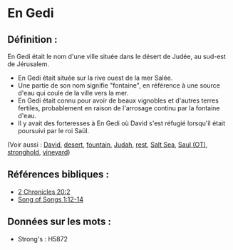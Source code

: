 # En Gedi

## Définition :

En Gedi était le nom d'une ville située dans le désert de Judée, au sud-est de Jérusalem.

* En Gedi était située sur la rive ouest de la mer Salée.
* Une partie de son nom signifie "fontaine", en référence à une source d'eau qui coule de la ville vers la mer.
* En Gedi était connu pour avoir de beaux vignobles et d'autres terres fertiles, probablement en raison de l'arrosage continu par la fontaine d'eau.
* Il y avait des forteresses à En Gedi où David s'est réfugié lorsqu'il était poursuivi par le roi Saül.

(Voir aussi : [David](../names/david.md), [desert](../other/desert.md), [fountain](../other/fountain.md), [Judah](../names/judah.md), [rest](../other/rest.md), [Salt Sea](../names/saltsea.md), [Saul (OT)](../names/saul.md), [stronghold](../other/stronghold.md), [vineyard](../other/vineyard.md))

## Références bibliques :

* [2 Chronicles 20:2](rc://en/tn/help/2ch/20/02)
* [Song of Songs 1:12-14](rc://en/tn/help/sng/01/12)

## Données sur les mots :

* Strong's : H5872
